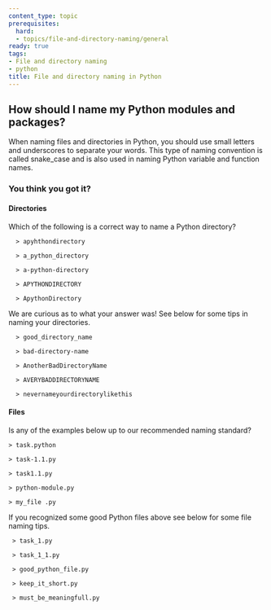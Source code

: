 ```yaml
---
content_type: topic
prerequisites:
  hard:
  - topics/file-and-directory-naming/general
ready: true
tags:
- File and directory naming
- python
title: File and directory naming in Python
---
```


## How should I name my Python modules and packages?

When naming files and directories in Python, you should use small letters and underscores to separate your words.
This type of naming convention is called snake_case and is also used in naming Python variable and function names.

### You think you got it? 

#### Directories

Which of the following is a correct way to name a Python directory?
```
  > apyhthondirectory
  
  > a_python_directory
  
  > a-python-directory
  
  > APYTHONDIRECTORY
  
  > ApythonDirectory
```

We are curious as to what your answer was!
See below for some tips in naming your directories.
```
  > good_directory_name
  
  > bad-directory-name
  
  > AnotherBadDirectoryName
  
  > AVERYBADDIRECTORYNAME
  
  > nevernameyourdirectorylikethis
```
#### Files

Is any of the examples below up to our recommended naming standard?
 ```
 > task.python
 
 > task-1.1.py
 
 > task1.1.py
 
 > python-module.py
 
 > my_file .py
```

If you recognized some good Python files above see below for some file naming tips.
```
 > task_1.py
 
 > task_1_1.py
 
 > good_python_file.py
 
 > keep_it_short.py
 
 > must_be_meaningfull.py

```
